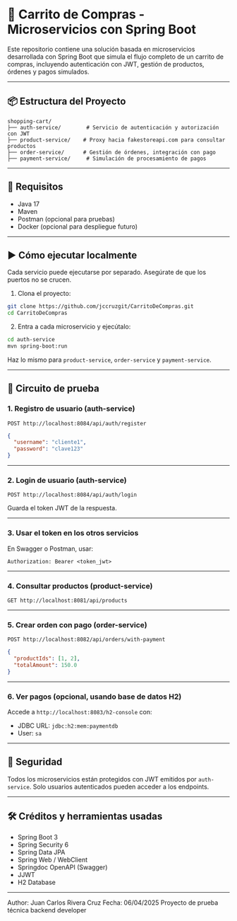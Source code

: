 
# 🛒 Carrito de Compras - Microservicios con Spring Boot

Este repositorio contiene una solución basada en microservicios desarrollada con Spring Boot que simula el flujo completo de un carrito de compras, incluyendo autenticación con JWT, gestión de productos, órdenes y pagos simulados.

---

## 📦 Estructura del Proyecto

```
shopping-cart/
├── auth-service/        # Servicio de autenticación y autorización con JWT
├── product-service/    # Proxy hacia fakestoreapi.com para consultar productos
├── order-service/      # Gestión de órdenes, integración con pago
├── payment-service/     # Simulación de procesamiento de pagos
```

---

## 🚀 Requisitos

- Java 17
- Maven
- Postman (opcional para pruebas)
- Docker (opcional para despliegue futuro)

---

## ▶️ Cómo ejecutar localmente

Cada servicio puede ejecutarse por separado. Asegúrate de que los puertos no se crucen.

1. Clona el proyecto:

```bash
git clone https://github.com/jccruzgit/CarritoDeCompras.git
cd CarritoDeCompras
```

2. Entra a cada microservicio y ejecútalo:

```bash
cd auth-service
mvn spring-boot:run
```

Haz lo mismo para `product-service`, `order-service` y `payment-service`.

---

## 🧪 Circuito de prueba

### 1. Registro de usuario (auth-service)

`POST http://localhost:8084/api/auth/register`

```json
{
  "username": "cliente1",
  "password": "clave123"
}
```

---

### 2. Login de usuario (auth-service)

`POST http://localhost:8084/api/auth/login`

Guarda el token JWT de la respuesta.

---

### 3. Usar el token en los otros servicios

En Swagger o Postman, usar:

```
Authorization: Bearer <token_jwt>
```

---

### 4. Consultar productos (product-service)

`GET http://localhost:8081/api/products`

---

### 5. Crear orden con pago (order-service)

`POST http://localhost:8082/api/orders/with-payment`

```json
{
  "productIds": [1, 2],
  "totalAmount": 150.0
}
```

---

### 6. Ver pagos (opcional, usando base de datos H2)

Accede a `http://localhost:8083/h2-console` con:

- JDBC URL: `jdbc:h2:mem:paymentdb`
- User: `sa`

---

## 🔐 Seguridad

Todos los microservicios están protegidos con JWT emitidos por `auth-service`. Solo usuarios autenticados pueden acceder a los endpoints.

---

## 🛠️ Créditos y herramientas usadas

- Spring Boot 3
- Spring Security 6
- Spring Data JPA
- Spring Web / WebClient
- Springdoc OpenAPI (Swagger)
- JJWT
- H2 Database

---
Author: Juan Carlos Rivera Cruz
Fecha: 06/04/2025
Proyecto de prueba técnica backend developer
